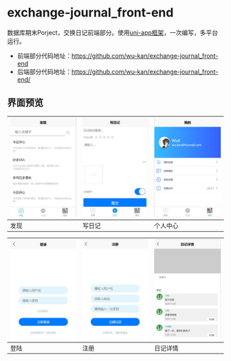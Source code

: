 # exchange-journal_front-end

数据库期末Porject，交换日记前端部分。使用[uni-app框架](https://uniapp.dcloud.io/)，一次编写，多平台运行。

- 前端部分代码地址：<https://github.com/wu-kan/exchange-journal_front-end>
- 后端部分代码地址：<https://github.com/wu-kan/exchange-journal_front-end/>

## 界面预览

|![发现](docs/assets/images/发现.jpg)|![写日记](docs/assets/images/写日记.jpg)|![个人中心](docs/assets/images/我的.jpg)|
|-|-|-|
|发现|写日记|个人中心|

|![登陆](docs/assets/images/登陆.jpg)|![注册](docs/assets/images/注册.jpg)|![日记详情](docs/assets/images/日记详情.jpg)|
|-|-|-|
|登陆|注册|日记详情|
